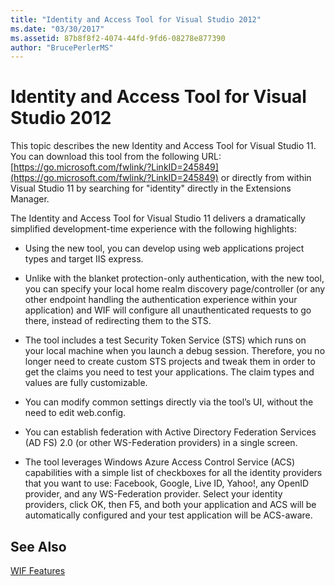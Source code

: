 ```yaml
---
title: "Identity and Access Tool for Visual Studio 2012"
ms.date: "03/30/2017"
ms.assetid: 87b8f8f2-4074-44fd-9fd6-08278e877390
author: "BrucePerlerMS"
---
```

# Identity and Access Tool for Visual Studio 2012
This topic describes the new Identity and Access Tool for Visual Studio 11. You can download this tool from the following URL: [https://go.microsoft.com/fwlink/?LinkID=245849](https://go.microsoft.com/fwlink/?LinkID=245849) or directly from within Visual Studio 11 by searching for "identity" directly in the Extensions Manager.  
  
 The Identity and Access Tool for Visual Studio 11 delivers a dramatically simplified development-time experience with the following highlights:  
  
-   Using the new tool, you can develop using web applications project types and target IIS express.  
  
-   Unlike with the blanket protection-only authentication, with the new tool, you can specify your local home realm discovery page/controller (or any other endpoint handling the authentication experience within your application) and WIF will configure all unauthenticated requests to go there, instead of redirecting them to the STS.  
  
-   The tool includes a test Security Token Service (STS) which runs on your local machine when you launch a debug session. Therefore, you no longer need to create custom STS projects and tweak them in order to get the claims you need to test your applications. The claim types and values are fully customizable.  
  
-   You can modify common settings directly via the tool’s UI, without the need to edit web.config.  
  
-   You can establish federation with Active Directory Federation Services (AD FS) 2.0 (or other WS-Federation providers) in a single screen.  
  
-   The tool leverages Windows Azure Access Control Service (ACS) capabilities with a simple list of checkboxes for all the identity providers that you want to use: Facebook, Google, Live ID, Yahoo!, any OpenID provider, and any WS-Federation provider. Select your identity providers, click OK, then F5, and both your application and ACS will be automatically configured and your test application will be ACS-aware.  
  
## See Also  
 [WIF Features](../../../docs/framework/security/wif-features.md)
